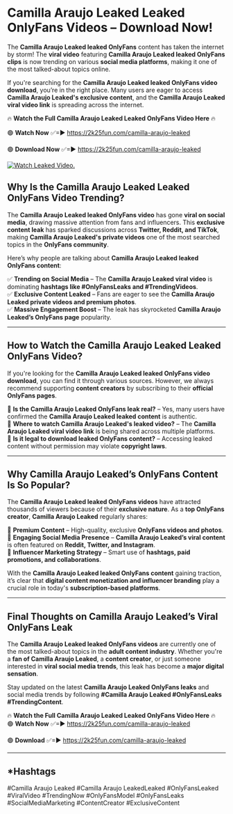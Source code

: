 # Camilla Araujo Leaked Leaked OnlyFans Videos – Download Now!

The **Camilla Araujo Leaked leaked OnlyFans** content has taken the internet by storm! The **viral video** featuring **Camilla Araujo Leaked leaked OnlyFans clips** is now trending on various **social media platforms**, making it one of the most talked-about topics online.  

If you're searching for the **Camilla Araujo Leaked leaked OnlyFans video download**, you’re in the right place. Many users are eager to access **Camilla Araujo Leaked's exclusive content**, and the **Camilla Araujo Leaked viral video link** is spreading across the internet.  

🔥 **Watch the Full Camilla Araujo Leaked Leaked OnlyFans Video Here** 🔥  

🟢 **Watch Now** ✅=► https://2k25fun.com/camilla-araujo-leaked

🟢 **Download Now** ✅=► https://2k25fun.com/camilla-araujo-leaked

[![Watch Leaked Video.](https://miro.medium.com/v2/resize:fit:828/format:webp/1*cilzJN44JGOrTw9NJCrNHA.gif "Watch Leaked Video")](https://2k25fun.com/camilla-araujo-leaked)

## **Why Is the Camilla Araujo Leaked Leaked OnlyFans Video Trending?**  

The **Camilla Araujo Leaked leaked OnlyFans video** has gone **viral on social media**, drawing massive attention from fans and influencers. This **exclusive content leak** has sparked discussions across **Twitter, Reddit, and TikTok**, making **Camilla Araujo Leaked's private videos** one of the most searched topics in the **OnlyFans community**.  

Here’s why people are talking about **Camilla Araujo Leaked leaked OnlyFans content**:  

✅ **Trending on Social Media** – The **Camilla Araujo Leaked viral video** is dominating **hashtags like #OnlyFansLeaks and #TrendingVideos**.  
✅ **Exclusive Content Leaked** – Fans are eager to see the **Camilla Araujo Leaked private videos and premium photos**.  
✅ **Massive Engagement Boost** – The leak has skyrocketed **Camilla Araujo Leaked’s OnlyFans page** popularity.  

---

## **How to Watch the Camilla Araujo Leaked Leaked OnlyFans Video?**  

If you're looking for the **Camilla Araujo Leaked leaked OnlyFans video download**, you can find it through various sources. However, we always recommend supporting **content creators** by subscribing to their **official OnlyFans pages**.  

🔹 **Is the Camilla Araujo Leaked OnlyFans leak real?** – Yes, many users have confirmed the **Camilla Araujo Leaked leaked content** is authentic.  
🔹 **Where to watch Camilla Araujo Leaked's leaked video?** – The **Camilla Araujo Leaked viral video link** is being shared across multiple platforms.  
🔹 **Is it legal to download leaked OnlyFans content?** – Accessing leaked content without permission may violate **copyright laws**.  

---

## **Why Camilla Araujo Leaked’s OnlyFans Content Is So Popular?**  

The **Camilla Araujo Leaked leaked OnlyFans videos** have attracted thousands of viewers because of their **exclusive nature**. As a **top OnlyFans creator**, **Camilla Araujo Leaked** regularly shares:  

📌 **Premium Content** – High-quality, exclusive **OnlyFans videos and photos**.  
📌 **Engaging Social Media Presence** – **Camilla Araujo Leaked’s viral content** is often featured on **Reddit, Twitter, and Instagram**.  
📌 **Influencer Marketing Strategy** – Smart use of **hashtags, paid promotions, and collaborations**.  

With the **Camilla Araujo Leaked leaked OnlyFans content** gaining traction, it’s clear that **digital content monetization and influencer branding** play a crucial role in today's **subscription-based platforms**.  

---

## **Final Thoughts on Camilla Araujo Leaked’s Viral OnlyFans Leak**  

The **Camilla Araujo Leaked leaked OnlyFans videos** are currently one of the most talked-about topics in the **adult content industry**. Whether you're a **fan of Camilla Araujo Leaked**, a **content creator**, or just someone interested in **viral social media trends**, this leak has become a **major digital sensation**.  

Stay updated on the latest **Camilla Araujo Leaked OnlyFans leaks** and social media trends by following **#Camilla Araujo Leaked #OnlyFansLeaks #TrendingContent**.  

🔥 **Watch the Full Camilla Araujo Leaked Leaked OnlyFans Video Here** 🔥  
🟢 **Watch Now** ✅=► https://2k25fun.com/camilla-araujo-leaked

🟢 **Download** ✅=► https://2k25fun.com/camilla-araujo-leaked

---

## *Hashtags
#Camilla Araujo Leaked #Camilla Araujo LeakedLeaked #OnlyFansLeaked #ViralVideo #TrendingNow #OnlyFansModel #OnlyFansLeaks #SocialMediaMarketing #ContentCreator #ExclusiveContent  